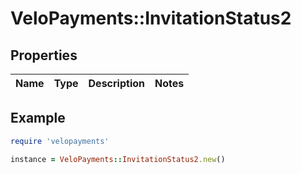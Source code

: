 # VeloPayments::InvitationStatus2

## Properties

| Name | Type | Description | Notes |
| ---- | ---- | ----------- | ----- |

## Example

```ruby
require 'velopayments'

instance = VeloPayments::InvitationStatus2.new()
```

